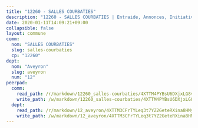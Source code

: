 ```yaml
---
title: "12260 - SALLES COURBATIES"
description: "12260 - SALLES COURBATIES | Entraide, Annonces, Initiatives"
date: 2020-01-11T14:09:21+09:00
collapsible: false
layout: commune
comm:
  nom: "SALLES COURBATIES"
  slug: salles-courbaties
  cp: "12260"
dept:
  nom: "Aveyron"
  slug: aveyron
  num: "12"
peerpad:
  comm:
    read_path: /r/markdown/12260_salles-courbaties/4XTTM4PYBsU6DXjxLG8vhMbaER7PbMmDNp8fD8K6a8j3tX9rA
    write_path: /w/markdown/12260_salles-courbaties/4XTTM4PYBsU6DXjxLG8vhMbaER7PbMmDNp8fD8K6a8j3tX9rA-K3TgUvGasmkFZWqfFVjt9eu2ZxtWMbXB6vGyGmDvN1HMXLeGXkDqe7Wu5KqQd16D8CURfcmdniJB3RMkQizAp6wvC33cz8ccGxnEPd4Mx4LAejJsccxv48Fr7iycV656vUsToutv
  dept:
    read_path: /r/markdown/12_aveyron/4XTTM3CFrTYLeq3t7YZ2GeteRXina8HMy585xLdATaEm28gJq
    write_path: /w/markdown/12_aveyron/4XTTM3CFrTYLeq3t7YZ2GeteRXina8HMy585xLdATaEm28gJq-K3TgUfu3tdsvnJNzfCjLcQBm4uQ83gag77qnaAo9pjUvbpQyfAVAxJdyULKffeJFVcGHHVraYZNVQhiGBeBUKBFLy2Vr8dapgU6tQCmoJQ6dgnoqRGmK9bSxqhW9VArfxRuTPcgV
---
```


